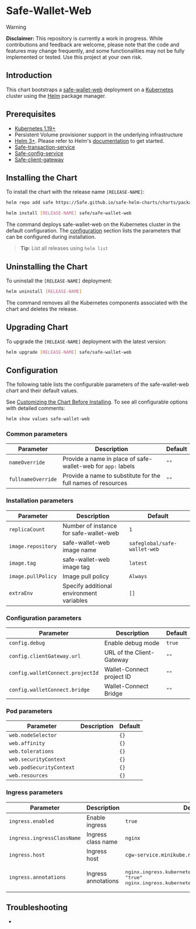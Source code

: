 # Safe-Wallet-Web

> [!WARNING]  
> **Disclaimer:** This repository is currently a work in progress. While contributions and feedback are welcome, please note that the code and features may change frequently, and some functionalities may not be fully implemented or tested. Use this project at your own risk.

## Introduction

This chart bootstraps a [safe-wallet-web](https://github.com/safe-global/safe-wallet-web) deployment on a [Kubernetes](http://kubernetes.io) cluster using the [Helm](https://helm.sh) package manager.


## Prerequisites

- [Kubernetes 1.19+](https://kubernetes.io/)
- Persistent Volume provisioner support in the underlying infrastructure
- [Helm 3+](https://helm.sh). Please refer to Helm's [documentation](https://helm.sh/docs/) to get started.
- [Safe-transaction-service](../safe-transaction-service/)
- [Safe-config-service](../safe-config-service/)
- [Safe-client-gateway](../safe-client-gateway)


## Installing the Chart

To install the chart with the release name `[RELEASE-NAME]`:

```bash
helm repo add safe https://5afe.github.io/safe-helm-charts/charts/packages

helm install [RELEASE-NAME] safe/safe-wallet-web
```

The command deploys safe-wallet-web on the Kubernetes cluster in the default configuration. The [configuration](#configuration) section lists the parameters that can be configured during installation.

> **Tip**: List all releases using `helm list`


## Uninstalling the Chart

To uninstall the `[RELEASE-NAME]` deployment:

```bash
helm uninstall [RELEASE-NAME]
```

The command removes all the Kubernetes components associated with the chart and deletes the release.


## Upgrading Chart

To upgrade the `[RELEASE-NAME]` deployment with the latest version:

```bash
helm upgrade [RELEASE-NAME] safe/safe-wallet-web
```

## Configuration

The following table lists the configurable parameters of the safe-wallet-web chart and their default values.

See [Customizing the Chart Before Installing](https://helm.sh/docs/intro/using_helm/#customizing-the-chart-before-installing). To see all configurable options with detailed comments:

```bash
helm show values safe-wallet-web
```


### Common parameters

| Parameter | Description | Default |
|---|---|---|
| `nameOverride` | Provide a name in place of safe-wallet-web for `app:` labels | `""` |
| `fullnameOverride` | Provide a name to substitute for the full names of resources | `""` |

### Installation parameters

| Parameter | Description | Default |
|---|---|---|
| `replicaCount` | Number of instance for safe-wallet-web | `1` |
| `image.repository` | safe-wallet-web  image name | `safeglobal/safe-wallet-web` |
| `image.tag` | safe-wallet-web image tag | `latest` |
| `image.pullPolicy` | Image pull policy | `Always` |
| `extraEnv` | Specify additional environment variables | `[]` |

### Configuration parameters

| Parameter | Description | Default |
|---|---|---|
| `config.debug` | Enable debug mode | `true` |
| `config.clientGateway.url` | URL of the Client-Gateway | `""` |
| `config.walletConnect.projectId` | Wallet-Connect project ID | `""` |
| `config.walletConnect.bridge` | Wallet-Connect Bridge | `""` |

### Pod parameters

| Parameter | Description | Default |
|---|---|---|
| `web.nodeSelector` |  | `{}` |
| `web.affinity` |  | `{}` |
| `web.tolerations` |  | `{}` |
| `web.securityContext` |  | `{}` |
| `web.podSecurityContext` |  | `{}` |
| `web.resources` |  | `{}` |

### Ingress parameters

| Parameter | Description | Default |
|---|---|---|
| `ingress.enabled` | Enable ingress | `true` |
| `ingress.ingressClassName` | Ingress class name | `nginx` |
| `ingress.host` | Ingress host | `cgw-service.minikube.net` |
| `ingress.annotations` | Ingress annotations | <pre>nginx.ingress.kubernetes.io/force-ssl-redirect: "true"<br/>nginx.ingress.kubernetes.io/enable-cors: "false"</pre> |


## Troubleshooting

- 